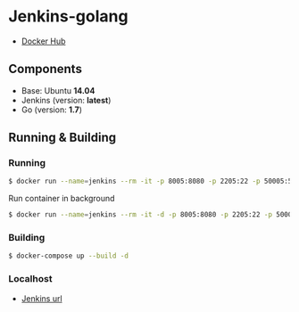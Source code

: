 # Jenkins-golang

* [Docker Hub]

## Components

* Base: Ubuntu **14.04**
* Jenkins (version: **latest**)
* Go (version: **1.7**)

## Running & Building

### Running

```sh
$ docker run --name=jenkins --rm -it -p 8005:8080 -p 2205:22 -p 50005:50000 -v $(pwd)/var/jenkins_home:/var/jenkins_home pitchanon/jenkins-golang 
```

Run container in background

```sh
$ docker run --name=jenkins --rm -it -d -p 8005:8080 -p 2205:22 -p 50005:50000 --restart=always -v $(pwd)/var/jenkins_home:/var/jenkins_home pitchanon/jenkins-golang 
```

### Building

```sh
$ docker-compose up --build -d
```

### Localhost
* [Jenkins url]

[Docker Hub]: https://hub.docker.com/r/pitchanon/jenkins-golang/
[Jenkins url]: http://localhost:8005
